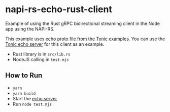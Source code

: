 # napi-rs-echo-rust-client
Example of using the Rust gRPC bidirectional streaming client in the Node app using the NAPI-RS.

This example uses [echo proto file from the Tonic examples](https://github.com/hyperium/tonic/tree/master/examples/proto/echo). You can use the [Tonic echo server](https://github.com/hyperium/tonic/blob/master/examples/src/streaming/server.rs) for this client as an example.

- Rust library is in `src/lib.rs`
- NodeJS calling in `test.mjs`

## How to Run
- `yarn`
- `yarn build`
- Start the [echo server](https://github.com/hyperium/tonic/blob/master/examples/src/streaming/server.rs)
- Run `node test.mjs`
